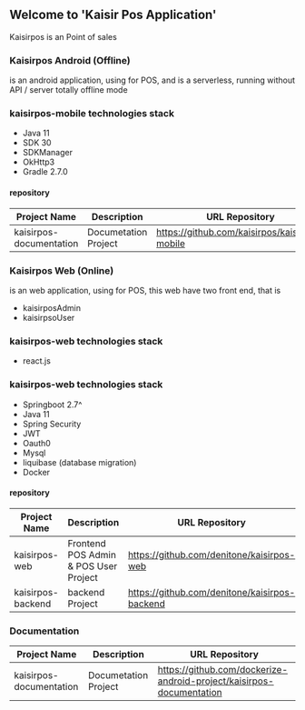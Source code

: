## Welcome to 'Kaisir Pos Application'
Kaisirpos is an Point of sales

### Kaisirpos Android (Offline)
is an android application, using for POS, and is a serverless, running without API / server totally offline mode

### kaisirpos-mobile technologies stack
- Java 11
- SDK 30
- SDKManager
- OkHttp3
- Gradle 2.7.0


#### repository
| Project Name     | Description  | URL Repository                                                          | 
|------------------|--------------|-------------------------------------------------------------------------|
| kaisirpos-documentation |Documetation Project | https://github.com/kaisirpos/kaisirpos-mobile                                      |


### Kaisirpos Web (Online)
is an web application, using for POS, this web have two front end, that is
- kaisirposAdmin
- kaisirpsoUser


### kaisirpos-web technologies stack
- react.js


### kaisirpos-web technologies stack
- Springboot 2.7^
- Java 11
- Spring Security
- JWT 
- Oauth0
- Mysql
- liquibase (database migration)
- Docker


#### repository
| Project Name     | Description  | URL Repository                                                          | 
|------------------|--------------|-------------------------------------------------------------------------|
| kaisirpos-web | Frontend POS Admin & POS User Project | https://github.com/denitone/kaisirpos-web                                        |
| kaisirpos-backend | backend Project | https://github.com/denitone/kaisirpos-backend                                        |


### Documentation
| Project Name     | Description  | URL Repository                                                          | 
|------------------|--------------|-------------------------------------------------------------------------|
| kaisirpos-documentation |Documetation Project | https://github.com/dockerize-android-project/kaisirpos-documentation                                        |


